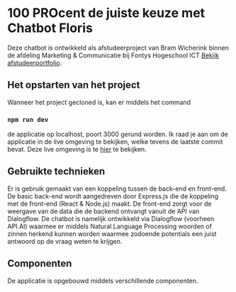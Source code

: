 # 100 PROcent de juiste keuze met Chatbot Floris

Deze chatbot is ontwikkeld als afstudeerproject van Bram Wicherink binnen de afdeling Marketing & Communicatie bij Fontys Hogeschool ICT [Bekijk afstudeerportfolio](afstuderen.bramwicherink.nl).

## Het opstarten van het project

Wanneer het project gecloned is, kan er middels het command

### `npm run dev`

de applicatie op localhost, poort 3000 gerund worden. Ik raad je aan om de applicatie in de live omgeving te bekijken, welke tevens de laatste commit bevat. Deze live omgeving is te [hier](http://salty-eyrie-39216.herokuapp.com) te bekijken. 


## Gebruikte technieken

Er is gebruik gemaakt van een koppeling tussen de back-end en front-end. De basic back-end wordt aangedreven door Express.js die de koppeling met de front-end (React & Node.js) maakt. De front-end zorgt voor de weergave van de data die de backend ontvangt vanuit de API van Dialogflow. De chatbot is namelijk ontwikkeld via Dialogflow (voorheen API.AI) waarmee er middels Natural Language Processing woorden of zinnen herkend kunnen worden waarmee zodoende potentials een juist antwoord op de vraag weten te krijgen. 

## Componenten
De applicatie is opgebouwd middels verschillende componenten. 

